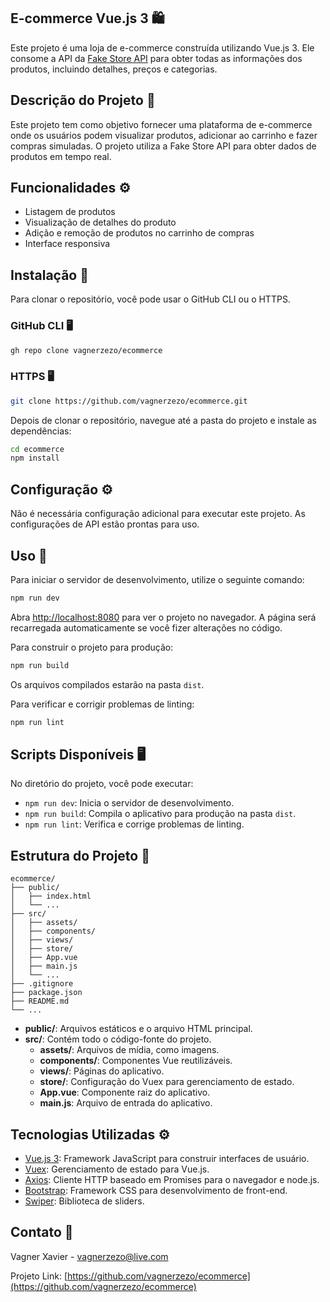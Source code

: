 ## E-commerce Vue.js 3 🛍️

Este projeto é uma loja de e-commerce construída utilizando Vue.js 3. Ele consome a API da [Fake Store API](https://fakestoreapi.com/) para obter todas as informações dos produtos, incluindo detalhes, preços e categorias.


## Descrição do Projeto 📔

Este projeto tem como objetivo fornecer uma plataforma de e-commerce onde os usuários podem visualizar produtos, adicionar ao carrinho e fazer compras simuladas. O projeto utiliza a Fake Store API para obter dados de produtos em tempo real.

## Funcionalidades ⚙️

- Listagem de produtos
- Visualização de detalhes do produto
- Adição e remoção de produtos no carrinho de compras
- Interface responsiva

## Instalação 🔩

Para clonar o repositório, você pode usar o GitHub CLI ou o HTTPS.

### GitHub CLI 🖥️

```bash
gh repo clone vagnerzezo/ecommerce
```

### HTTPS 🖥️

```bash
git clone https://github.com/vagnerzezo/ecommerce.git
```

Depois de clonar o repositório, navegue até a pasta do projeto e instale as dependências:

```bash
cd ecommerce
npm install
```

## Configuração ⚙️

Não é necessária configuração adicional para executar este projeto. As configurações de API estão prontas para uso.

## Uso 🔩

Para iniciar o servidor de desenvolvimento, utilize o seguinte comando:

```bash
npm run dev
```

Abra [http://localhost:8080](http://localhost:8080) para ver o projeto no navegador. A página será recarregada automaticamente se você fizer alterações no código.

Para construir o projeto para produção:

```bash
npm run build
```

Os arquivos compilados estarão na pasta `dist`.

Para verificar e corrigir problemas de linting:

```bash
npm run lint
```

## Scripts Disponíveis 🖥️

No diretório do projeto, você pode executar:

- `npm run dev`: Inicia o servidor de desenvolvimento.
- `npm run build`: Compila o aplicativo para produção na pasta `dist`.
- `npm run lint`: Verifica e corrige problemas de linting.

## Estrutura do Projeto 📓

```plaintext
ecommerce/
├── public/
│   ├── index.html
│   └── ...
├── src/
│   ├── assets/
│   ├── components/
│   ├── views/
│   ├── store/
│   ├── App.vue
│   ├── main.js
│   └── ...
├── .gitignore
├── package.json
├── README.md
└── ...
```

- **public/**: Arquivos estáticos e o arquivo HTML principal.
- **src/**: Contém todo o código-fonte do projeto.
  - **assets/**: Arquivos de mídia, como imagens.
  - **components/**: Componentes Vue reutilizáveis.
  - **views/**: Páginas do aplicativo.
  - **store/**: Configuração do Vuex para gerenciamento de estado.
  - **App.vue**: Componente raiz do aplicativo.
  - **main.js**: Arquivo de entrada do aplicativo.

## Tecnologias Utilizadas ⚙️

- [Vue.js 3](https://vuejs.org/): Framework JavaScript para construir interfaces de usuário.
- [Vuex](https://vuex.vuejs.org/): Gerenciamento de estado para Vue.js.
- [Axios](https://axios-http.com/): Cliente HTTP baseado em Promises para o navegador e node.js.
- [Bootstrap](https://getbootstrap.com/): Framework CSS para desenvolvimento de front-end.
- [Swiper](https://swiperjs.com/): Biblioteca de sliders.


## Contato 📩

Vagner Xavier - [vagnerzezo@live.com](mailto:vagnerzezo@live.com)

Projeto Link: [https://github.com/vagnerzezo/ecommerce](https://github.com/vagnerzezo/ecommerce)
